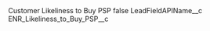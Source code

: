 <?xml version="1.0" encoding="UTF-8"?>
<CustomMetadata xmlns="http://soap.sforce.com/2006/04/metadata" xmlns:xsi="http://www.w3.org/2001/XMLSchema-instance" xmlns:xsd="http://www.w3.org/2001/XMLSchema">
    <label>Customer Likeliness to Buy PSP</label>
    <protected>false</protected>
    <values>
        <field>LeadFieldAPIName__c</field>
        <value xsi:type="xsd:string">ENR_Likeliness_to_Buy_PSP__c</value>
    </values>
</CustomMetadata>
